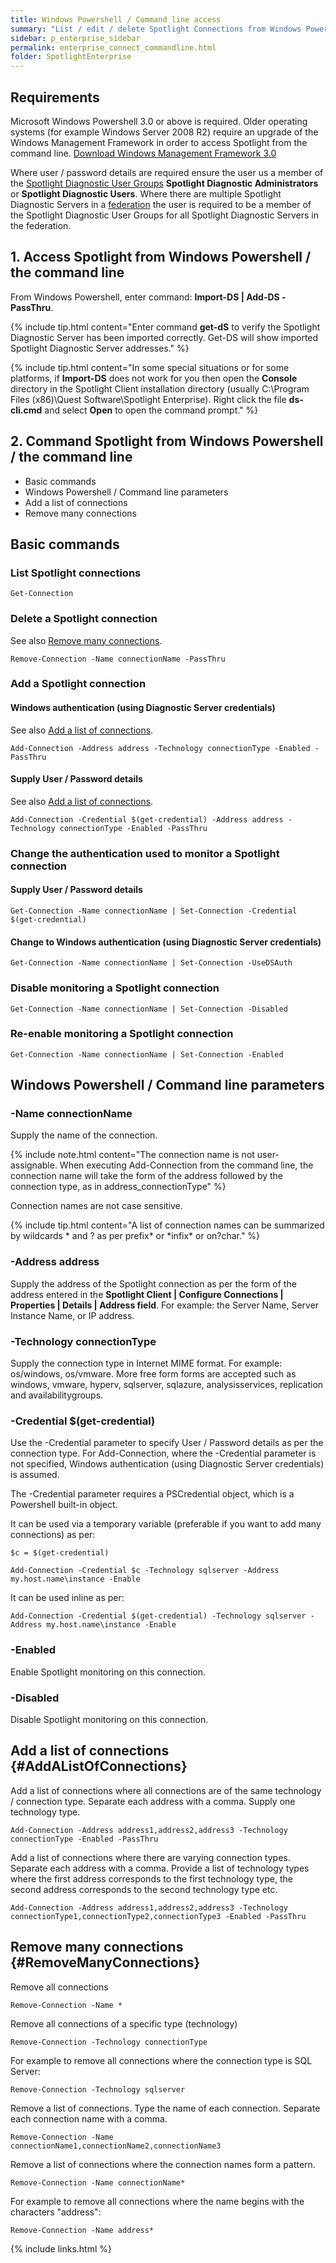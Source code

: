 ```yaml
---
title: Windows Powershell / Command line access
summary: "List / edit / delete Spotlight Connections from Windows Powershell / the command line."
sidebar: p_enterprise_sidebar
permalink: enterprise_connect_commandline.html
folder: SpotlightEnterprise
---
```



## Requirements
Microsoft Windows Powershell 3.0 or above is required. Older operating systems (for example Windows Server 2008 R2) require an upgrade of the Windows Management Framework in order to access Spotlight from the command line. [Download Windows Management Framework 3.0](https://www.microsoft.com/en-us/download/details.aspx?id=34595)

Where user / password details are required ensure the user us a member of the [Spotlight Diagnostic User Groups](enterprise_backend_spotlightdiagnosticusergroups) **Spotlight Diagnostic Administrators** or **Spotlight Diagnostic Users**. Where there are multiple Spotlight Diagnostic Servers in a [federation](enterprise_backend_federation) the user is required to be a member of the Spotlight Diagnostic User Groups for all Spotlight Diagnostic Servers in the federation.

## 1. Access Spotlight from Windows Powershell / the command line

From Windows Powershell, enter command: **Import-DS | Add-DS -PassThru**.

{% include tip.html content="Enter command **get-dS** to verify the Spotlight Diagnostic Server has been imported correctly. Get-DS will show imported Spotlight Diagnostic Server addresses." %}

{% include tip.html content="In some special situations or for some platforms, if **Import-DS** does not work for you then open the **Console** directory in the Spotlight Client installation directory (usually C:\Program Files (x86)\Quest Software\Spotlight Enterprise). Right click the file **ds-cli.cmd** and select **Open** to open the command prompt." %}


## 2. Command Spotlight from Windows Powershell / the command line

* Basic commands
* Windows Powershell / Command line parameters
* Add a list of connections
* Remove many connections

## Basic commands

### List Spotlight connections

```
Get-Connection
```


### Delete a Spotlight connection

See also [Remove many connections](#RemoveManyConnections).

```
Remove-Connection -Name connectionName -PassThru
```



### Add a Spotlight connection

#### Windows authentication (using Diagnostic Server credentials)

See also [Add a list of connections](#AddAListOfConnections).

```
Add-Connection -Address address -Technology connectionType -Enabled -PassThru
```

#### Supply User / Password details

See also [Add a list of connections](#AddAListOfConnections).

```
Add-Connection -Credential $(get-credential) -Address address -Technology connectionType -Enabled -PassThru
```



### Change the authentication used to monitor a Spotlight connection

#### Supply User / Password details

```
Get-Connection -Name connectionName | Set-Connection -Credential $(get-credential)
```

#### Change to Windows authentication (using Diagnostic Server credentials)

```
Get-Connection -Name connectionName | Set-Connection -UseDSAuth
```


### Disable monitoring a Spotlight connection

```
Get-Connection -Name connectionName | Set-Connection -Disabled
```

### Re-enable monitoring a Spotlight connection

```
Get-Connection -Name connectionName | Set-Connection -Enabled
```

## Windows Powershell / Command line parameters

### -Name connectionName

Supply the name of the connection.

{% include note.html content="The connection name is not user-assignable. When executing Add-Connection from the command line, the connection name will take the form of the address followed by the connection type, as in address_connectionType" %}

Connection names are not case sensitive.

{% include tip.html content="A list of connection names can be summarized by wildcards * and ? as per prefix* or \*infix\* or on?char." %}

### -Address address

Supply the address of the Spotlight connection as per the form of the address entered in the **Spotlight Client \| Configure Connections \| Properties \| Details \| Address field**. For example: the Server Name, Server Instance Name, or IP address.

### -Technology connectionType

Supply the connection type in Internet MIME format. For example: os/windows, os/vmware. More free form forms are accepted such as windows, vmware, hyperv, sqlserver, sqlazure, analysisservices, replication and availabilitygroups.

### -Credential $(get-credential)

Use the -Credential parameter to specify User / Password details as per the connection type. For Add-Connection, where the -Credential parameter is not specified, Windows authentication (using Diagnostic Server credentials) is assumed.

The -Credential parameter requires a PSCredential object, which is a Powershell built-in object.

It can be used via a temporary variable (preferable if you want to add many connections) as per:

```
$c = $(get-credential)

Add-Connection -Credential $c -Technology sqlserver -Address my.host.name\instance -Enable
```

It can be used inline as per:

```
Add-Connection -Credential $(get-credential) -Technology sqlserver -Address my.host.name\instance -Enable
```

### -Enabled

Enable Spotlight monitoring on this connection.


### -Disabled


Disable Spotlight monitoring on this connection.


## Add a list of connections {#AddAListOfConnections}

Add a list of connections where all connections are of the same technology / connection type. Separate each address with a comma. Supply one technology type.

```
Add-Connection -Address address1,address2,address3 -Technology connectionType -Enabled -PassThru
```

Add a list of connections where there are varying connection types. Separate each address with a comma. Provide a list of technology types where the first address corresponds to the first technology type, the second address corresponds to the second technology type etc.

```
Add-Connection -Address address1,address2,address3 -Technology connectionType1,connectionType2,connectionType3 -Enabled -PassThru
```


## Remove many connections {#RemoveManyConnections}

Remove all connections

```
Remove-Connection -Name *
```


Remove all connections of a specific type (technology)

```
Remove-Connection -Technology connectionType
```

For example to remove all connections where the connection type is SQL Server:

```
Remove-Connection -Technology sqlserver
```

Remove a list of connections. Type the name of each connection. Separate each connection name with a comma.

```
Remove-Connection -Name connectionName1,connectionName2,connectionName3
```

Remove a list of connections where the connection names form a pattern.

```
Remove-Connection -Name connectionName*
```

For example to remove all connections where the name begins with the characters "address":

```
Remove-Connection -Name address*
```


{% include links.html %}
